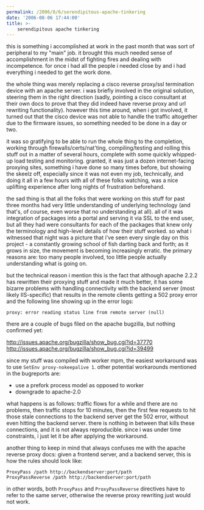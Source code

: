 ```yaml
---
permalink: /2006/8/6/serendipitous-apache-tinkering
date: '2006-08-06 17:44:00'
title: >-
    serendipitous apache tinkering
---
```


this is something i accomplished at work in the past month that was sort
of peripheral to my "main" job. it brought this much needed sense of
accomplishment in the midst of fighting fires and dealing with
incompetence. for once i had all the people i needed close by and i had
everything i needed to get the work done.

the whole thing was merely replacing a cisco reverse proxy/ssl
termination device with an apache server. i was briefly involved in the
original solution, steering them in the right direction (sadly, pointing
a cisco consultant at their own docs to prove that they did indeed have
reverse proxy and url rewriting functionality). however this time
around, when i got involved, it turned out that the cisco device was not
able to handle the traffic altogether due to the firmware issues, so
something needed to be done in a day or two.

it was so gratifying to be able to run the whole thing to the
completion, working through firewalls/certs/nat'ting, compiling/testing
and rolling this stuff out in a matter of several hours, complete with
some quickly whipped-up load testing and monitoring. granted, it was
just a dozen internet-facing proxying sites, something i have done so
many times before, but showing the skeelz off, especially since it was
not even my job, technically, and doing it all in a few hours with all
of these folks watching, was a nice uplifting experience after long
nights of frustration beforehand.

the sad thing is that all the folks that were working on this stuff for
past three months had very little understanding of underlying technology
(and that's, of course, even worse that no understanding at all). all of
it was integration of packages into a portal and serving it via SSL to
the end user, but all they had were consultants for each of the packages
that knew only the terminology and high-level details of how their stuff
worked. so what i witnessed that night was a picture that i've seen
every single day on this project - a constantly growing school of fish
darting back and forth; as it grows in size, the movement is becoming
increasingly erratic. the primary reasons are: too many people involved,
too little people actually understanding what is going on.

but the technical reason i mention this is the fact that although apache
2.2.2 has rewritten their proxying stuff and made it much better, it has
some bizarre problems with handling connectivity with the backend server
(most likely IIS-specific) that results in the remote clients getting a
502 proxy error and the following line showing up in the error logs:

    proxy: error reading status line from remote server (null)

there are a couple of bugs filed on the apache bugzilla, but nothing
confirmed yet:

<http://issues.apache.org/bugzilla/show_bug.cgi?id=37770>
<http://issues.apache.org/bugzilla/show_bug.cgi?id=39499>

since my stuff was compiled with worker mpm, the easiest workaround was
to use `SetEnv proxy-nokeepalive 1`. other potential workarounds
mentioned in the bugreports are:

-   use a prefork process model as opposed to worker
-   downgrade to apache-2.0

what happens is as follows: traffic flows for a while and there are no
problems, then traffic stops for 10 minutes, then the first few requests
to hit those stale connections to the backend server get the 502 error,
without even hitting the backend server. there is nothing in between
that kills these connections, and it is not always reproducible. since i
was under time constraints, i just let it be after applying the
workaround.

another thing to keep in mind that always confuses me with the apache
reverse proxy docs: given a frontend server, and a backend server, this
is how the rules should look like:

    ProxyPass /path http://backendserver:port/path
    ProxyPassReverse /path http://backendserver:port/path

in other words, both `ProxyPass` and `ProxyPassReverse` directives have
to refer to the same server, otherwise the reverse proxy rewriting just
would not work.
